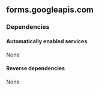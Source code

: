## forms.googleapis.com

### Dependencies

#### Automatically enabled services

None

#### Reverse dependencies

None
